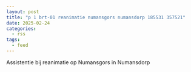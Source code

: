 ```yaml
---
layout: post
title: "p 1 brt-01 reanimatie numansgors numansdorp 185531 357521"
date: 2025-02-24
categories: 
  - rss
tags: 
  - feed
---
```


Assistentie bij reanimatie op Numansgors in Numansdorp
